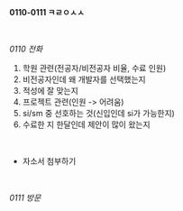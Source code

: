 **0110-0111 ㅋㄹㅇㅅㅅ**

<br>

*0110 전화*
1. 학원 관련(전공자/비전공자 비율, 수료 인원)
2. 비전공자인데 왜 개발자를 선택했는지
3. 적성에 잘 맞는지
4. 프로젝트 관련(인원 -> 어려움)
5. si/sm 중 선호하는 것(신입인데 si가 가능한지)
6. 수료한 지 한달인데 제안이 많이 왔는지

<br>

- 자소서 첨부하기

<br>

*0111 방문*